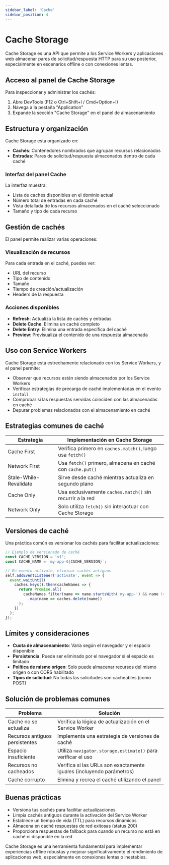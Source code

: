 ```yaml
---
sidebar_label: 'Cache'
sidebar_position: 4
---
```


# Cache Storage

Cache Storage es una API que permite a los Service Workers y aplicaciones web almacenar pares de solicitud/respuesta HTTP para su uso posterior, especialmente en escenarios offline o con conexiones lentas.

## Acceso al panel de Cache Storage

Para inspeccionar y administrar los cachés:

1. Abre DevTools (F12 o Ctrl+Shift+I / Cmd+Option+I)
2. Navega a la pestaña "Application"
3. Expande la sección "Cache Storage" en el panel de almacenamiento

## Estructura y organización

Cache Storage está organizado en:

- **Cachés**: Contenedores nombrados que agrupan recursos relacionados
- **Entradas**: Pares de solicitud/respuesta almacenados dentro de cada caché

### Interfaz del panel Cache

La interfaz muestra:

- Lista de cachés disponibles en el dominio actual
- Número total de entradas en cada caché
- Vista detallada de los recursos almacenados en el caché seleccionado
- Tamaño y tipo de cada recurso

## Gestión de cachés

El panel permite realizar varias operaciones:

### Visualización de recursos

Para cada entrada en el caché, puedes ver:

- URL del recurso
- Tipo de contenido
- Tamaño
- Tiempo de creación/actualización
- Headers de la respuesta

### Acciones disponibles

- **Refresh**: Actualiza la lista de cachés y entradas
- **Delete Cache**: Elimina un caché completo
- **Delete Entry**: Elimina una entrada específica del caché
- **Preview**: Previsualiza el contenido de una respuesta almacenada

## Uso con Service Workers

Cache Storage está estrechamente relacionado con los Service Workers, y el panel permite:

- Observar qué recursos están siendo almacenados por los Service Workers
- Verificar estrategias de precarga de caché implementadas en el evento `install`
- Comprobar si las respuestas servidas coinciden con las almacenadas en caché
- Depurar problemas relacionados con el almacenamiento en caché

## Estrategias comunes de caché

| Estrategia | Implementación en Cache Storage |
|------------|--------------------------------|
| Cache First | Verifica primero en `caches.match()`, luego usa `fetch()` |
| Network First | Usa `fetch()` primero, almacena en caché con `cache.put()` |
| Stale-While-Revalidate | Sirve desde caché mientras actualiza en segundo plano |
| Cache Only | Usa exclusivamente `caches.match()` sin recurrir a la red |
| Network Only | Solo utiliza `fetch()` sin interactuar con Cache Storage |

## Versiones de caché

Una práctica común es versionar los cachés para facilitar actualizaciones:

```javascript
// Ejemplo de versionado de caché
const CACHE_VERSION = 'v1';
const CACHE_NAME = `my-app-${CACHE_VERSION}`;

// En evento activate, eliminar cachés antiguos
self.addEventListener('activate', event => {
  event.waitUntil(
    caches.keys().then(cacheNames => {
      return Promise.all(
        cacheNames.filter(name => name.startsWith('my-app-') && name !== CACHE_NAME)
          .map(name => caches.delete(name))
      );
    })
  );
});
```

## Límites y consideraciones

- **Cuota de almacenamiento**: Varía según el navegador y el espacio disponible
- **Persistencia**: Puede ser eliminado por el navegador si el espacio es limitado
- **Política de mismo origen**: Solo puede almacenar recursos del mismo origen o con CORS habilitado
- **Tipos de solicitud**: No todas las solicitudes son cacheables (como POST)

## Solución de problemas comunes

| Problema | Solución |
|----------|----------|
| Caché no se actualiza | Verifica la lógica de actualización en el Service Worker |
| Recursos antiguos persistentes | Implementa una estrategia de versiones de caché |
| Espacio insuficiente | Utiliza `navigator.storage.estimate()` para verificar el uso |
| Recursos no cacheados | Verifica si las URLs son exactamente iguales (incluyendo parámetros) |
| Caché corrupto | Elimina y recrea el caché utilizando el panel |

## Buenas prácticas

- Versiona tus cachés para facilitar actualizaciones
- Limpia cachés antiguos durante la activación del Service Worker
- Establece un tiempo de vida (TTL) para recursos dinámicos
- Almacena en caché respuestas de red exitosas (status 200)
- Proporciona respuestas de fallback para cuando un recurso no está en caché ni disponible en la red

Cache Storage es una herramienta fundamental para implementar experiencias offline robustas y mejorar significativamente el rendimiento de aplicaciones web, especialmente en conexiones lentas o inestables.
